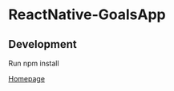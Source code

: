 # ReactNative-GoalsApp

## Development 


Run npm install

[Homepage](https://i.imgur.com/Ygpzh7e.jpg)
